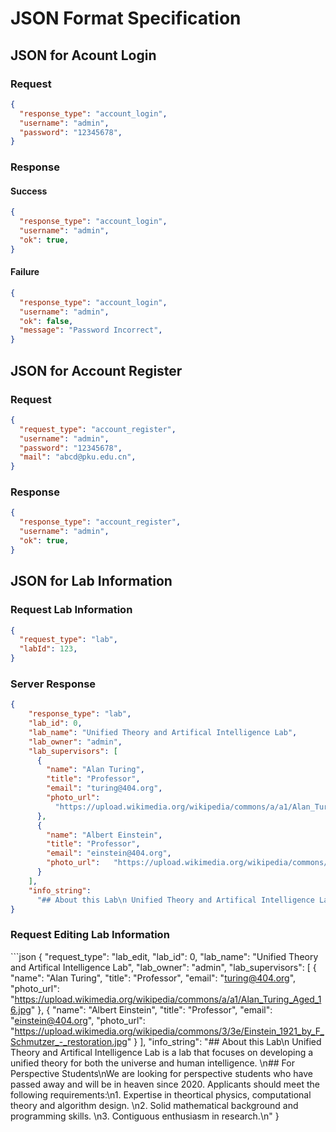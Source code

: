 # JSON Format Specification

## JSON for Acount Login

### Request

```json
{
  "response_type": "account_login",
  "username": "admin",
  "password": "12345678",
}
```

### Response

#### Success

```json
{
  "response_type": "account_login", 
  "username": "admin",
  "ok": true,
}
```

#### Failure

```json
{
  "response_type": "account_login",
  "username": "admin",
  "ok": false,
  "message": "Password Incorrect",
}
```

## JSON for Account Register

### Request

```json
{
  "request_type": "account_register",
  "username": "admin",
  "password": "12345678",
  "mail": "abcd@pku.edu.cn",
}
```

### Response

```json
{
  "response_type": "account_register",
  "username": "admin",
  "ok": true,
}
```

## JSON for Lab Information

### Request Lab Information

```json
{
  "request_type": "lab",
  "labId": 123,
}
```

### Server Response 

```json
{
    "response_type": "lab",
    "lab_id": 0,
    "lab_name": "Unified Theory and Artifical Intelligence Lab",
    "lab_owner": "admin",
    "lab_supervisors": [
      {
        "name": "Alan Turing",
        "title": "Professor",
        "email": "turing@404.org",
        "photo_url":
          "https://upload.wikimedia.org/wikipedia/commons/a/a1/Alan_Turing_Aged_16.jpg"
      },
      {
        "name": "Albert Einstein",
        "title": "Professor",
        "email": "einstein@404.org",
        "photo_url":   "https://upload.wikimedia.org/wikipedia/commons/3/3e/Einstein_1921_by_F_Schmutzer_-_restoration.jpg"
      }
    ],
    "info_string":
      "## About this Lab\n Unified Theory and Artifical Intelligence Lab is a lab that focuses on developing a unified theory for both the universe and human intelligence. \n## For Perspective Students\nWe are looking for perspective students who have passed away and will be in heaven since 2020. Applicants should meet the following requirements:\n1. Expertise in theortical physics, computational theory and algorithm design. \n2. Solid mathematical background and programming skills. \n3. Contiguous enthusiasm in research.\n"
}
```

### Request Editing Lab Information

​```json
{
  "request_type": "lab_edit,
  "lab_id": 0,
  "lab_name": "Unified Theory and Artifical Intelligence Lab",
  "lab_owner": "admin",
  "lab_supervisors": [
    {
      "name": "Alan Turing",
      "title": "Professor",
      "email": "turing@404.org",
      "photo_url":
          "https://upload.wikimedia.org/wikipedia/commons/a/a1/Alan_Turing_Aged_16.jpg"
    },
    {
      "name": "Albert Einstein",
      "title": "Professor",
      "email": "einstein@404.org",
      "photo_url": "https://upload.wikimedia.org/wikipedia/commons/3/3e/Einstein_1921_by_F_Schmutzer_-_restoration.jpg"
      }
    ],
    "info_string":
      "## About this Lab\n Unified Theory and Artifical Intelligence Lab is a lab that focuses on developing a unified theory for both the universe and human intelligence. \n## For Perspective Students\nWe are looking for perspective students who have passed away and will be in heaven since 2020. Applicants should meet the following requirements:\n1. Expertise in theortical physics, computational theory and algorithm design. \n2. Solid mathematical background and programming skills. \n3. Contiguous enthusiasm in research.\n"
}
```